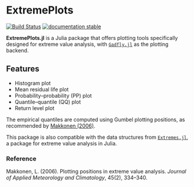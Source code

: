 # ExtremePlots

[![Build Status](https://github.com/JuliaExtremes/ExtremePlots.jl/actions/workflows/CI.yml/badge.svg?branch=main)](https://github.com/JuliaExtremes/ExtremePlots.jl/actions/workflows/CI.yml?query=branch%3Amain)
[![documentation stable](https://img.shields.io/badge/docs-latest-blue.svg)](https://JuliaExtremes.github.io/ExtremePlots.jl/dev/)

**ExtremePlots.jl** is a Julia package that offers plotting tools specifically designed for extreme value analysis, with [`Gadfly.jl`](https://github.com/GiovineItalia/Gadfly.jl/tree/master) as the plotting backend.

## Features
- Histogram plot  
- Mean residual life plot  
- Probability–probability (PP) plot  
- Quantile–quantile (QQ) plot  
- Return level plot  

The empirical quantiles are computed using Gumbel plotting positions, as recommended by [Makkonen (2006)](https://journals.ametsoc.org/jamc/article/45/2/334/12668/Plotting-Positions-in-Extreme-Value-Analysis).

This package is also compatible with the data structures from [`Extremes.jl`](https://github.com/jojal5/Extremes.jl), a package for extreme value analysis in Julia.

### Reference
Makkonen, L. (2006). Plotting positions in extreme value analysis. *Journal of Applied Meteorology and Climatology*, 45(2), 334–340.
